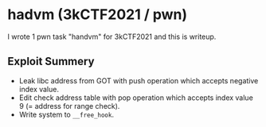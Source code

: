 # hadvm (3kCTF2021 / pwn)
I wrote 1 pwn task "handvm" for 3kCTF2021 and this is writeup.

## Exploit Summery
- Leak libc address from GOT with push operation which accepts negative index value.
- Edit check address table with pop operation which accepts index value 9 (= address for range check).
- Write system to `__free_hook`.
